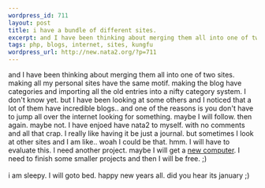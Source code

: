 ```yaml
--- 
wordpress_id: 711
layout: post
title: i have a bundle of different sites.
excerpt: and I have been thinking about merging them all into one of two sites. making all my personal sites have the same motif. making the blog have categories and importing all the old entries into a nifty category system. I don't know yet. but I have been looking at some others and I noticed that a lot of them have incredible blogs.. and one of the reasons is you don't have to jump all over the inte...
tags: php, blogs, internet, sites, kungfu
wordpress_url: http://new.nata2.org/?p=711
---
```

and I have been thinking about merging them all into one of two sites. making all my personal sites have the same motif. making the blog have categories and importing all the old entries into a nifty category system. I don't know yet. but I have been looking at some others and I noticed that a lot of them have incredible blogs.. and one of the reasons is you don't have to jump all over the internet looking for something. maybe I will follow. then again. maybe not. I have enjoed have nata2 to myself. with no comments and all that crap. I really like having it be just a journal. but sometimes I look at other sites and I am like.. woah I could be that. hmm. I will have to evaluate this. I need another project. maybe I will get a <a href="http://ironkungfu.com/wiki/index.php/Possible%20New%20Computer">new computer</a>. I need to finish some smaller projects and then I will be free. ;)
<br/><br/>i am sleepy. I will goto bed. happy new years all. did you hear its january ;)
